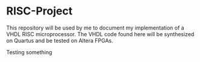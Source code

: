 # RISC-Project
This repository will be used by me to document my implementation of a VHDL RISC microprocessor. 
The VHDL code found here will be synthesized on Quartus and be tested on Altera FPGAs.

Testing something